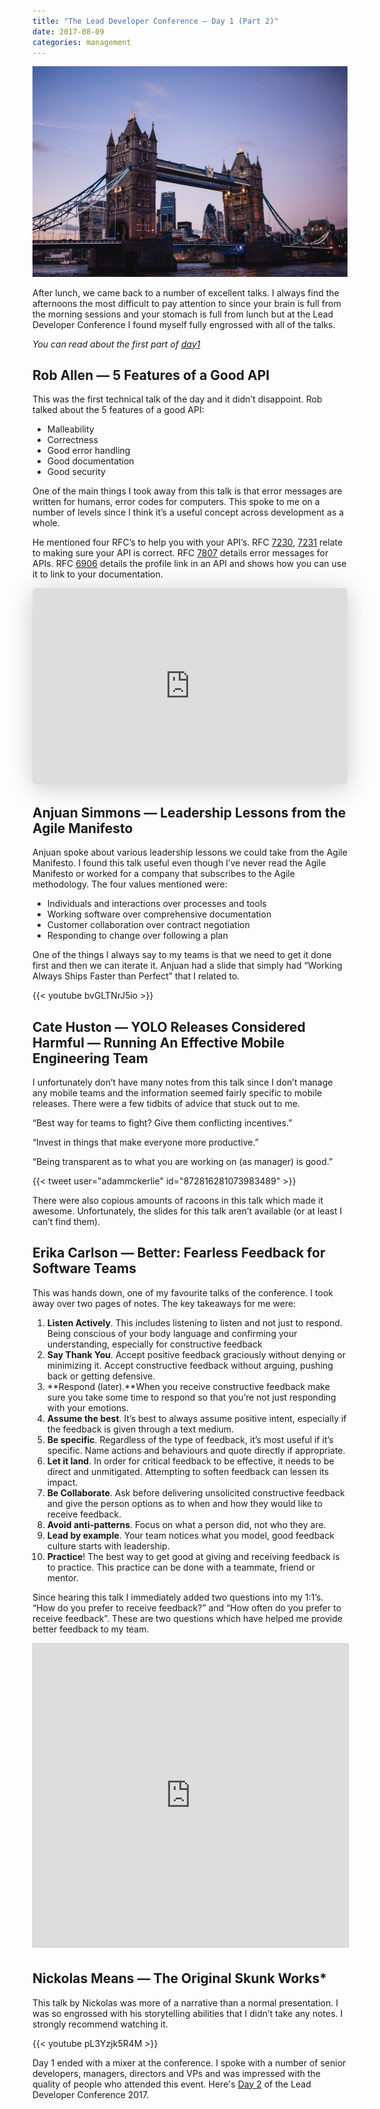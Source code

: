 ```yaml
---
title: "The Lead Developer Conference — Day 1 (Part 2)"
date: 2017-08-09
categories: management
---
```


![](day1.jpeg#center)

After lunch, we came back to a number of excellent talks. I always find the afternoons the most difficult to pay attention to since your brain is full from the morning sessions and your stomach is full from lunch but at the Lead Developer Conference I found myself fully engrossed with all of the talks.

*You can read about the first part of [day1](/posts/2017-lead-dev-conf-day1-pt1)*

## Rob Allen — 5 Features of a Good API
This was the first technical talk of the day and it didn’t disappoint. Rob talked about the 5 features of a good API:

* Malleability
* Correctness
* Good error handling
* Good documentation
* Good security

One of the main things I took away from this talk is that error messages are written for humans, error codes for computers. This spoke to me on a number of levels since I think it’s a useful concept across development as a whole.

He mentioned four RFC’s to help you with your API’s. RFC [7230](https://tools.ietf.org/html/rfc7230), [7231](https://tools.ietf.org/html/rfc7231) relate to making sure your API is correct. RFC [7807](https://tools.ietf.org/html/rfc7807) details error messages for APIs. RFC [6906](https://tools.ietf.org/html/rfc6906) details the profile link in an API and shows how you can use it to link to your documentation.


<iframe class="speakerdeck-iframe" frameborder="0" src="https://speakerdeck.com/player/8b2ce37db8b247fe94c7d5339fbfe6fb" title="5 Features of  a Good API" allowfullscreen="true" mozallowfullscreen="true" webkitallowfullscreen="true" style="border: 0px; background: padding-box padding-box rgba(0, 0, 0, 0.1); margin: 0px; padding: 0px; border-radius: 6px; box-shadow: rgba(0, 0, 0, 0.2) 0px 5px 40px; width: 100%; height: 314px;" data-ratio="1.78343949044586"></iframe>

## Anjuan Simmons — Leadership Lessons from the Agile Manifesto
Anjuan spoke about various leadership lessons we could take from the Agile Manifesto. I found this talk useful even though I’ve never read the Agile Manifesto or worked for a company that subscribes to the Agile methodology.
The four values mentioned were:
* Individuals and interactions over processes and tools
* Working software over comprehensive documentation
* Customer collaboration over contract negotiation
* Responding to change over following a plan

One of the things I always say to my teams is that we need to get it done first and then we can iterate it. Anjuan had a slide that simply had “Working Always Ships Faster than Perfect” that I related to.

{{< youtube bvGLTNrJ5io >}}

## Cate Huston — YOLO Releases Considered Harmful — Running An Effective Mobile Engineering Team
I unfortunately don’t have many notes from this talk since I don’t manage any mobile teams and the information seemed fairly specific to mobile releases. There were a few tidbits of advice that stuck out to me.

“Best way for teams to fight? Give them conflicting incentives.”

“Invest in things that make everyone more productive.”

“Being transparent as to what you are working on (as manager) is good.”

{{< tweet user="adammckerlie" id="872816281073983489" >}}

There were also copious amounts of racoons in this talk which made it awesome. Unfortunately, the slides for this talk aren’t available (or at least I can’t find them).

## Erika Carlson — Better: Fearless Feedback for Software Teams
This was hands down, one of my favourite talks of the conference. I took away over two pages of notes.
The key takeaways for me were:

1. **Listen Actively**. This includes listening to listen and not just to respond. Being conscious of your body language and confirming your understanding, especially for constructive feedback
2. **Say Thank You**. Accept positive feedback graciously without denying or minimizing it. Accept constructive feedback without arguing, pushing back or getting defensive.
3. **Respond (later).**When you receive constructive feedback make sure you take some time to respond so that you’re not just responding with your emotions.
4. **Assume the best**. It’s best to always assume positive intent, especially if the feedback is given through a text medium.
5. **Be specific**. Regardless of the type of feedback, it’s most useful if it’s specific. Name actions and behaviours and quote directly if appropriate.
6. **Let it land**. In order for critical feedback to be effective, it needs to be direct and unmitigated. Attempting to soften feedback can lessen its impact.
7. **Be Collaborate**. Ask before delivering unsolicited constructive feedback and give the person options as to when and how they would like to receive feedback.
8. **Avoid anti-patterns**. Focus on what a person did, not who they are.
9. **Lead by example**. Your team notices what you model, good feedback culture starts with leadership.
10. **Practice**! The best way to get good at giving and receiving feedback is to practice. This practice can be done with a teammate, friend or mentor.

Since hearing this talk I immediately added two questions into my 1:1’s. “How do you prefer to receive feedback?” and “How often do you prefer to receive feedback”. These are two questions which have helped me provide better feedback to my team.

<iframe src="https://www.slideshare.net/slideshow/embed_code/key/93R2AuFs4sj25m" width="100%" height="485" frameborder="0" marginwidth="0" marginheight="0" scrolling="no" style="border:1px solid #CCC; border-width:1px; margin-bottom:5px; max-width: 100%;" allowfullscreen> </iframe>

## Nickolas Means — The Original Skunk Works*
This talk by Nickolas was more of a narrative than a normal presentation. I was so engrossed with his storytelling abilities that I didn’t take any notes. I strongly recommend watching it.

{{< youtube pL3Yzjk5R4M >}}

Day 1 ended with a mixer at the conference. I spoke with a number of senior developers, managers, directors and VPs and was impressed with the quality of people who attended this event. Here's [Day 2](/posts/2017-lead-dev-conf-day2) of the Lead Developer Conference 2017.



